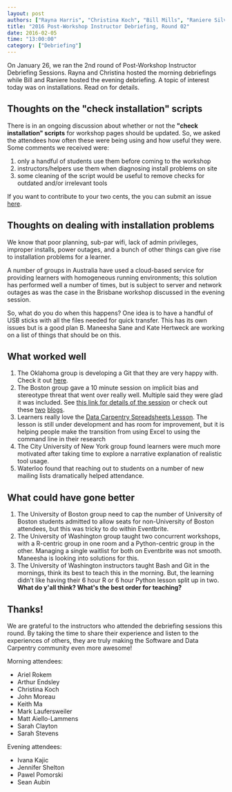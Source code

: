 ```yaml
---
layout: post
authors: ["Rayna Harris", "Christina Koch", "Bill Mills", "Raniere Silva"]
title: "2016 Post-Workshop Instructor Debriefing, Round 02"
date: 2016-02-05
time: "13:00:00"
category: ["Debriefing"]
---
```

<!-- start excerpt -->
On January 26, we ran the 2nd round of Post-Workshop Instructor Debriefing Sessions. Rayna and Christina hosted the morning debriefings while Bill and Raniere hosted the evening debriefing.  A topic of interest today was on installations. Read on for details. 
<!-- end excerpt -->

## Thoughts on the "check installation" scripts
There is in an ongoing discussion about whether or not the **"check installation" scripts** for workshop pages should be updated. So, we asked the attendees how often these were being using and how useful they were. Some comments we received were:

1. only a handful of students use them before coming to the workshop
2. instructors/helpers use them when diagnosing install problems on site
3. some cleaning of the script would be useful to remove checks for outdated and/or irrelevant tools

If you want to contribute to your two cents, the you can submit an issue [here](https://github.com/swcarpentry/windows-installer).

## Thoughts on dealing with installation problems
We know that poor planning, sub-par wifi, lack of admin privileges, improper installs, power outages, and a bunch of other things can give rise to installation problems for a learner. 

A number of groups in Australia have used a cloud-based service for providing learners with homogeneous running environments; this solution has performed well a number of times, but is subject to server and network outages as was the case in the Brisbane workshop discussed in the evening session.

So, what do you do when this happens? One idea is to have a handful of USB sticks with all the files needed for quick transfer. This has its own issues but is a good plan B. Maneesha Sane and Kate Hertweck are working on a list of things that should be on this. 

## What worked well
1. The Oklahoma group is developing a Git that they are very happy with. Check it out [here](http://github.com/oulib-swc).
2. The Boston group gave a 10 minute session on implicit bias and stereotype threat that went over really well. Multiple said they were glad it was included. See [this link for details of the session](http://pad.software-carpentry.org/swc-debriefing-morning/timeslider#19007) or check out these [two](http://womeninastronomy.blogspot.com/2014/05/why-we-resist-unconscious-bias.html) [blogs](https://dynamicecology.wordpress.com/2014/04/28/stereotype-threat-a-summary-of-the-problem/). 
3. Learners really love the [Data Carpentry Spreadsheets Lesson](http://www.datacarpentry.org/spreadsheet-ecology-lesson/). The lesson is still under development and has room for improvement, but it is helping people make the transition from using Excel to using the command line in their research
4. The City University of New York group found learners were much more motivated after taking time to explore a narrative explanation of realistic tool usage.
5. Waterloo found that reaching out to students on a number of new mailing lists dramatically helped attendance.

## What could have gone better
1. The University of Boston group need to cap the number of University of Boston students admitted to allow seats for non-University of Boston attendees, but this was tricky to do within Eventbrite. 
2. The University of Washington group taught two concurrent workshops, with a R-centric group in one room and a Python-centric group in the other. Managing a single waitlist for both on Eventbrite was not smooth. Maneesha is looking into solutions for this.
3. The University of Washington instructors taught Bash and Git in the mornings, think its best to teach this in the morning. But, the learning didn't like having their 6 hour R or 6 hour Python lesson split up in two. **What do y'all think? What's the best order for teaching?**


## Thanks!
We are grateful to the instructors who attended the debriefing sessions this round. By taking the time to share their experience and listen to the experiences of others, they are truly making the Software and Data Carpentry community even more awesome!

Morning attendees:

- Ariel Rokem
- Arthur Endsley
- Christina Koch
- John Moreau
- Keith Ma
- Mark Laufersweiler
- Matt Aiello-Lammens
- Sarah Clayton
- Sarah Stevens

Evening attendees:

- Ivana Kajic
- Jennifer Shelton
- Pawel Pomorski
- Sean Aubin
